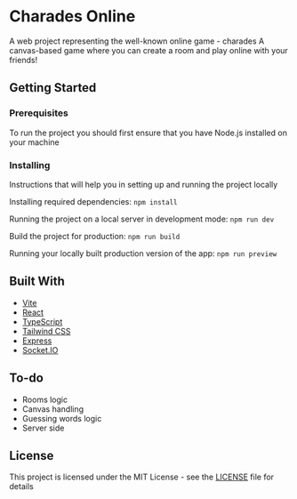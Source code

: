 # Charades Online

A web project representing the well-known online game - charades
A canvas-based game where you can create a room and play online with your friends!

## Getting Started

### Prerequisites

To run the project you should first ensure that you have Node.js installed on your machine

### Installing

Instructions that will help you in setting up and running the project locally

Installing required dependencies:
`npm install`

Running the project on a local server in development mode:
`npm run dev`

Build the project for production:
`npm run build`

Running your locally built production version of the app:
`npm run preview`

## Built With

* [Vite](https://vitejs.dev/)
* [React](https://react.dev/)
* [TypeScript](https://www.typescriptlang.org/)
* [Tailwind CSS](https://tailwindcss.com/)
* [Express](https://expressjs.com/)
* [Socket.IO](https://socket.io/)

## To-do
* Rooms logic
* Canvas handling 
* Guessing words logic
* Server side

## License

This project is licensed under the MIT License - see the [LICENSE](./LICENSE) file for details